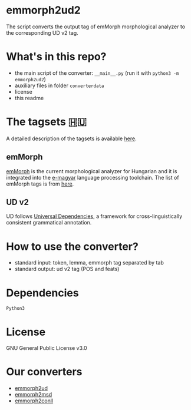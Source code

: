 # emmorph2ud2

The script converts the output tag of emMorph morphological analyzer to the corresponding UD v2 tag.

# What's in this repo?

* the main script of the converter: `__main__.py` (run it with `python3 -m emmorph2ud2`)
* auxiliary files in folder `converterdata`
* license
* this readme

# The tagsets :hungary:

A detailed description of the tagsets is available [here](https://github.com/dlt-rilmta/panmorph).

## emMorph

[emMorph](https://github.com/dlt-rilmta/emMorph) is the current morphological analyzer for Hungarian and it is integrated into the [e-magyar](http://e-magyar.hu/en) language processing toolchain. The list of emMorph tags is from [here](http://e-magyar.hu/en/textmodules/emmorph_codelist).

## UD v2

UD follows [Universal Dependencies](http://universaldependencies.org/), a framework for cross-linguistically consistent grammatical annotation.

# How to use the converter?

* standard input: token, lemma, emmorph tag separated by tab
* standard output: ud v2 tag (POS and feats)

# Dependencies

`Python3`

# License

GNU General Public License v3.0

# Our converters

* [emmorph2ud](https://github.com/vadno/emmorph2ud)
* [emmorph2msd](https://github.com/vadno/emmorph2msd)
* [emmorph2conll](https://github.com/vadno/emmorph2conll)
